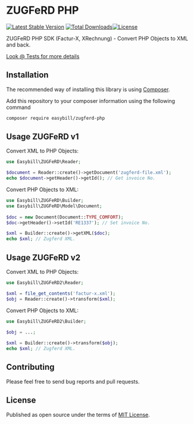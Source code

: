 ZUGFeRD PHP
===========

[![Latest Stable Version](https://poser.pugx.org/easybill/zugferd-php/v/stable.png)](https://packagist.org/packages/easybill/zugferd-php) [![Total Downloads](https://poser.pugx.org/easybill/zugferd-php/downloads.png)](https://packagist.org/packages/easybill/zugferd-php)[![License](https://poser.pugx.org/easybill/zugferd-php/license.png)](https://packagist.org/packages/easybill/zugferd-php)

ZUGFeRD PHP SDK (Factur-X, XRechnung) - Convert PHP Objects to XML and back.

[Look @ Tests for more details](tests)

## Installation
The recommended way of installing this library is using [Composer](http://getcomposer.org/). 

Add this repository to your composer information using the following command

```bash
composer require easybill/zugferd-php
```

## Usage ZUGFeRD v1

Convert XML to PHP Objects:

```php
use Easybill\ZUGFeRD\Reader;

$document = Reader::create()->getDocument('zugferd-file.xml');
echo $document->getHeader()->getId(); // Get invoice No.
```

Convert PHP Objects to XML:

```php
use Easybill\ZUGFeRD\Builder;
use Easybill\ZUGFeRD\Model\Document;
 
$doc = new Document(Document::TYPE_COMFORT);
$doc->getHeader()->setId('RE1337'); // Set invoice No.

$xml = Builder::create()->getXML($doc);
echo $xml; // Zugferd XML.
```

## Usage ZUGFeRD v2

Convert XML to PHP Objects:

```php
use Easybill\ZUGFeRD2\Reader;

$xml = file_get_contents('factur-x.xml');
$obj = Reader::create()->transform($xml);
```

Convert PHP Objects to XML:

```php
use Easybill\ZUGFeRD2\Builder;
 
$obj = ...;

$xml = Builder::create()->transform($obj);
echo $xml; // Zugferd XML.
```

## Contributing

Please feel free to send bug reports and pull requests.

## License

Published as open source under the terms of [MIT License](http://opensource.org/licenses/MIT).
